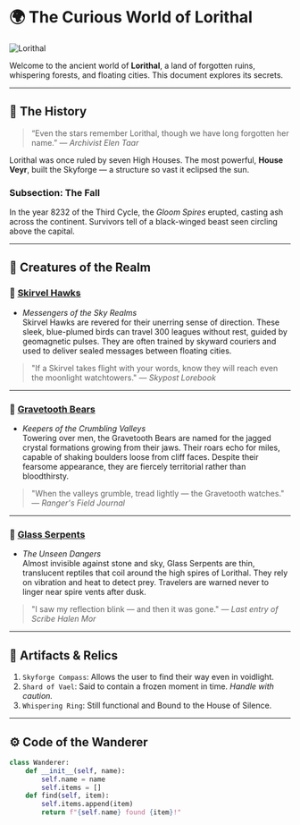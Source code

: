# 🌍 The Curious World of Lorithal

![Lorithal](/images/lorithal.png)

Welcome to the ancient world of **Lorithal**, a land of forgotten ruins, whispering forests, and floating cities. This document explores its secrets.

---

## 🏰 The History

> “Even the stars remember Lorithal, though we have long forgotten her name.” — *Archivist Elen Taar*

Lorithal was once ruled by seven High Houses. The most powerful, **House Veyr**, built the Skyforge — a structure so vast it eclipsed the sun.

### Subsection: The Fall

In the year 8232 of the Third Cycle, the *Gloom Spires* erupted, casting ash across the continent. Survivors tell of a black-winged beast seen circling above the capital.

---

## 🐉 Creatures of the Realm

### 🦅 [Skirvel Hawks](/blog/skirvel-hawks)

- *Messengers of the Sky Realms*  
Skirvel Hawks are revered for their unerring sense of direction. These sleek, blue-plumed birds can travel 300 leagues without rest, guided by geomagnetic pulses. They are often trained by skyward couriers and used to deliver sealed messages between floating cities.

> "If a Skirvel takes flight with your words, know they will reach even the moonlight watchtowers." — *Skypost Lorebook*

---

### 🐻 [Gravetooth Bears](/blog/gravetooth-bears)

- *Keepers of the Crumbling Valleys*  
Towering over men, the Gravetooth Bears are named for the jagged crystal formations growing from their jaws. Their roars echo for miles, capable of shaking boulders loose from cliff faces. Despite their fearsome appearance, they are fiercely territorial rather than bloodthirsty.

> "When the valleys grumble, tread lightly — the Gravetooth watches." — *Ranger's Field Journal*

---

### 🐍 [Glass Serpents](/blog/glass-serpents)

- *The Unseen Dangers*  
Almost invisible against stone and sky, Glass Serpents are thin, translucent reptiles that coil around the high spires of Lorithal. They rely on vibration and heat to detect prey. Travelers are warned never to linger near spire vents after dusk.

> "I saw my reflection blink — and then it was gone." — *Last entry of Scribe Halen Mor*

---

## 🧭 Artifacts & Relics

1. `Skyforge Compass`: Allows the user to find their way even in voidlight.  
2. `Shard of Vael`: Said to contain a frozen moment in time. *Handle with caution.*  
3. `Whispering Ring`: Still functional and Bound to the House of Silence.

---

## ⚙️ Code of the Wanderer

```python
class Wanderer:
    def __init__(self, name):
        self.name = name
        self.items = []
    def find(self, item):
        self.items.append(item)
        return f"{self.name} found {item}!"
```